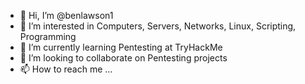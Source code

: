 - 👋 Hi, I’m @benlawson1
- 👀 I’m interested in Computers, Servers, Networks, Linux, Scripting, Programming
- 🌱 I’m currently learning Pentesting at TryHackMe
- 💞️ I’m looking to collaborate on Pentesting projects
- 📫 How to reach me ...

<!---
benlawson1/benlawson1 is a ✨ special ✨ repository because its `README.md` (this file) appears on your GitHub profile.
You can click the Preview link to take a look at your changes.
--->
